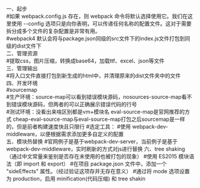 一、起步  
#如果 webpack.config.js 存在，则 webpack 命令将默认选择使用它。我们在这里使用 --config 选项只是向你表明，可以传递任何名称的配置文件。这对于需要拆分成多个文件的复杂配置是非常有用。  
#webpack4 默认会将与package.json同级的src文件下的index.js文件打包到同级的dist文件下  
二、管理资源  
#提取css，图片压缩，转换成base64，加载ttf、excel、json等文件  
三、管理输出  
#将入口文件直接打包到新生成的html中，并清理原来的dist文件夹中的文件  
四、开发环境  
#sourcemap  
#生产环境：source-map可以看到错误模块源码，nosources-source-map看不到错误模块源码，但两者的可以正确展示错误代码的行号  
#测试环境：没看出来啥区别都是vm+模块名  eval-source-map是官网推荐的方式  cheap-eval-source-map与eval-source-map打包之后sourcemap是一样的，但是前者构建速度快且只限行
#选定工具：
#使用 webpack-dev-middleware，以便根据需求添加更多自定义的配置  
五、模块热替换
#官网例子是基于webpack-dev-server，当前例子是基于webpack-dev-middleware，实时刷新的方式对js进行替换
六、tree shaking（通过中文常量来鉴别是否存在未使用的也被打包的现象）
#使用 ES2015 模块语法（即 import 和 export）
#在项目 package.json 文件中，添加一个 "sideEffects" 属性。（经过验证这项存并无存在意义）
#通过将 mode 选项设置为 production，启用 minification(代码压缩) 和 tree shakin